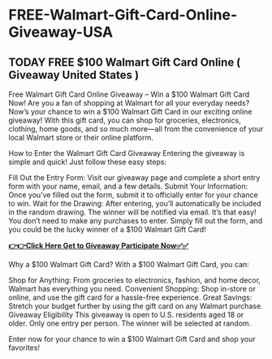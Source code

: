 # FREE-Walmart-Gift-Card-Online-Giveaway-USA

## TODAY FREE $100 Walmart Gift Card Online ( Giveaway United States )
Free Walmart Gift Card Online Giveaway – Win a $100 Walmart Gift Card Now!
Are you a fan of shopping at Walmart for all your everyday needs? Now’s your chance to win a $100 Walmart Gift Card in our exciting online giveaway! With this gift card, you can shop for groceries, electronics, clothing, home goods, and so much more—all from the convenience of your local Walmart store or their online platform.

How to Enter the Walmart Gift Card Giveaway
Entering the giveaway is simple and quick! Just follow these easy steps:

Fill Out the Entry Form: Visit our giveaway page and complete a short entry form with your name, email, and a few details.
Submit Your Information: Once you’ve filled out the form, submit it to officially enter for your chance to win.
Wait for the Drawing: After entering, you’ll automatically be included in the random drawing. The winner will be notified via email.
It’s that easy! You don’t need to make any purchases to enter. Simply fill out the form, and you could be the lucky winner of a $100 Walmart Gift Card!

[**👉👉Click Here Get to Giveaway Participate Now✅✅**](https://smrturl.co/a/s4a7ce08518/1514?s1=)

Why a $100 Walmart Gift Card?
With a $100 Walmart Gift Card, you can:

Shop for Anything: From groceries to electronics, fashion, and home decor, Walmart has everything you need.
Convenient Shopping: Shop in-store or online, and use the gift card for a hassle-free experience.
Great Savings: Stretch your budget further by using the gift card on any Walmart purchase.
Giveaway Eligibility
This giveaway is open to U.S. residents aged 18 or older. Only one entry per person. The winner will be selected at random.

Enter now for your chance to win a $100 Walmart Gift Card and shop your favorites!

